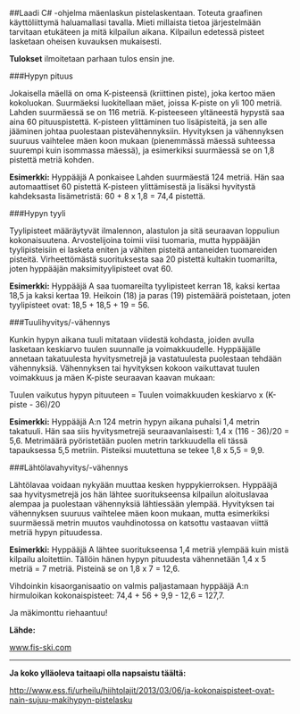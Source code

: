 ##Laadi C# -ohjelma mäenlaskun pistelaskentaan. Toteuta graafinen käyttöliittymä haluamallasi tavalla.
Mieti millaista tietoa järjestelmään tarvitaan etukäteen ja mitä kilpailun aikana. Kilpailun edetessä pisteet lasketaan oheisen kuvauksen mukaisesti. 

**Tulokset** ilmoitetaan parhaan tulos ensin jne.

###Hypyn pituus

Jokaisella mäellä on oma K-pisteensä (kriittinen piste), joka kertoo mäen kokoluokan. Suurmäeksi luokitellaan mäet, joissa K-piste on yli 100 metriä. Lahden suurmäessä se on 116 metriä. K-pisteeseen yltäneestä hypystä saa aina 60 pituuspistettä. K-pisteen ylittäminen tuo lisäpisteitä, ja sen alle jääminen johtaa puolestaan pistevähennyksiin. Hyvityksen ja vähennyksen suuruus vaihtelee mäen koon mukaan (pienemmässä mäessä suhteessa suurempi kuin isommassa mäessä), ja esimerkiksi suurmäessä se on 1,8 pistettä metriä kohden.

**Esimerkki:** Hyppääjä A ponkaisee Lahden suurmäestä 124 metriä. Hän saa automaattiset 60 pistettä K-pisteen ylittämisestä ja lisäksi hyvitystä kahdeksasta lisämetristä: 60 + 8 x 1,8 = 74,4 pistettä.

###Hypyn tyyli

Tyylipisteet määräytyvät ilmalennon, alastulon ja sitä seuraavan loppuliun kokonaisuutena. Arvostelijoina toimii viisi tuomaria, mutta hyppääjän tyylipisteisiin ei lasketa eniten ja vähiten pisteitä antaneiden tuomareiden pisteitä. Virheettömästä suorituksesta saa 20 pistettä kultakin tuomarilta, joten hyppääjän maksimityylipisteet ovat 60.

**Esimerkki:** Hyppääjä A saa tuomareilta tyylipisteet kerran 18, kaksi kertaa 18,5 ja kaksi kertaa 19. Heikoin (18) ja paras (19) pistemäärä poistetaan, joten tyylipisteet ovat: 18,5 + 18,5 + 19 = 56.

###Tuulihyvitys/-vähennys

Kunkin hypyn aikana tuuli mitataan viidestä kohdasta, joiden avulla lasketaan keskiarvo tuulen suunnalle ja voimakkuudelle. Hyppääjälle annetaan takatuulesta hyvitysmetrejä ja vastatuulesta puolestaan tehdään vähennyksiä. Vähennyksen tai hyvityksen kokoon vaikuttavat tuulen voimakkuus ja mäen K-piste seuraavan kaavan mukaan:

Tuulen vaikutus hypyn pituuteen = Tuulen voimakkuuden keskiarvo x (K-piste - 36)/20

**Esimerkki:** Hyppääjä A:n 124 metrin hypyn aikana puhalsi 1,4 metrin takatuuli. Hän saa siis hyvitysmetrejä seuraavanlaisesti: 1,4 x (116 - 36)/20 = 5,6. Metrimäärä pyöristetään puolen metrin tarkkuudella eli tässä tapauksessa 5,5 metriin. Pisteiksi muutettuna se tekee 1,8 x 5,5 = 9,9.

###Lähtölavahyvitys/-vähennys

Lähtölavaa voidaan nykyään muuttaa kesken hyppykierroksen. Hyppääjä saa hyvitysmetrejä jos hän lähtee suoritukseensa kilpailun aloituslavaa alempaa ja puolestaan vähennyksiä lähtiessään ylempää. Hyvityksen tai vähennyksen suuruus vaihtelee mäen koon mukaan, mutta esimerkiksi suurmäessä metrin muutos vauhdinotossa on katsottu vastaavan viittä metriä hypyn pituudessa.

**Esimerkki:** Hyppääjä A lähtee suoritukseensa 1,4 metriä ylempää kuin mistä kilpailu aloitettiin. Tällöin hänen hypyn pituudesta vähennetään 1,4 x 5 metriä = 7 metriä. Pisteinä se on 1,8 x 7 = 12,6.

Vihdoinkin kisaorganisaatio on valmis paljastamaan hyppääjä A:n hirmuloikan kokonaispisteet: 74,4 + 56 + 9,9 - 12,6 = 127,7.

Ja mäkimonttu riehaantuu!

**Lähde:**

www.fis-ski.com

---
**Ja koko ylläoleva taitaapi olla napsaistu täältä:**

http://www.ess.fi/urheilu/hiihtolajit/2013/03/06/ja-kokonaispisteet-ovat-nain-sujuu-makihypyn-pistelasku
